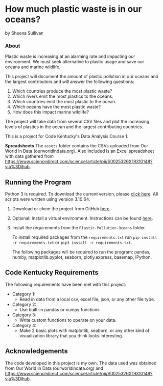 # How much plastic waste is in our oceans?
by Sheena Sullivan

### About

Plastic waste is increasing at an alarming rate and impacting our environment. We must seek alternative to plastic usage and save our oceans and marine wildlife.

This project will document the amount of plastic pollution in our oceans and the largest contributors and will answer the following questions:

 1. Which countries produce the most plastic waste? 
 2. Which rivers emit the most plastics to the oceans. 
 3. Which countries emit the most plastic to the ocean. 
 4. Which oceans have the most plastic waste? 
 5. How does this impact marine wildlife?

 
The project will take data from several CSV files and plot the increasing levels of plastics in the ocean and the largest contributing countries.

This is a project for Code Kentucky's Data Analysis Course 1.
 

**Spreadsheets** 
The `assets` folder contains the CSVs uploaded from Our World in Data (ourworldindata.org). Also included is an Excel spreadsheet with data gathered from https://www.sciencedirect.com/science/article/pii/S0025326X19310148?via%3Dihub.

## Running the Program

Python 3 is required. To download the current version, please [click here](https://www.python.org).  All scripts were written using version 3.10.64.

1. Download or clone the project from GitHub [here](https://github.com/SheenaSullivan/Plastic-Pollution-Oceans.git). 

2. Optional: Install a virtual environment. Instructions can be found [here](https://docs.python.org/3/library/venv.html).

3. Install the requirements from the `Plastic-Pollution-Oceans` folder. 

     To install required packages from the `requirements.txt` run  `pip install -r requirements.txt` or `pip3 install -r requirements.txt`. 

    The following packages will be required to run the program: 
        pandas, 
        numby, 
        matplotlib.pyplot, 
        seaborn, 
        plotly.express, 
        basemap, 
        IPython. 



## Code Kentucky Requirements

The following requirements have been met with this project:
* Category 1:
   * Read in data from a local csv, excel file, json, or any other file type.
* Category 2:
    * Use built-in pandas or numpy functions
* Category 3:
    * Write custom functions to operate on your data.
* Category 4:
    * Make 2 basic plots with matplotlib, seaborn, or any other kind of visualization library that you think looks interesting.


## Acknowledgements

The code developed in this project is my own. The data used was obtained from Our World in Data (ourworldindata.org) and https://www.sciencedirect.com/science/article/pii/S0025326X19310148?via%3Dihub.